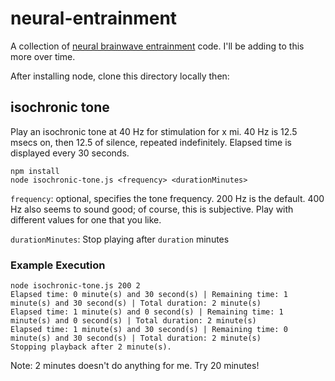 # neural-entrainment

A collection of [neural brainwave entrainment](https://en.wikipedia.org/wiki/Brainwave_entrainment) code. I'll be adding to this more over time.

After installing node, clone this directory locally then:


## isochronic tone

Play an isochronic tone at 40 Hz for stimulation for x mi. 40 Hz is 12.5 msecs on, then 12.5 of silence, repeated indefinitely. Elapsed time is displayed every 30 seconds.

```
npm install
node isochronic-tone.js <frequency> <durationMinutes>
```

`frequency`: optional, specifies the tone frequency. 200 Hz is the default. 400 Hz also seems to sound good; of course, this is subjective. Play with different values for one that you like.

`durationMinutes`: Stop playing after `duration` minutes

### Example Execution

```
node isochronic-tone.js 200 2
Elapsed time: 0 minute(s) and 30 second(s) | Remaining time: 1 minute(s) and 30 second(s) | Total duration: 2 minute(s)
Elapsed time: 1 minute(s) and 0 second(s) | Remaining time: 1 minute(s) and 0 second(s) | Total duration: 2 minute(s)
Elapsed time: 1 minute(s) and 30 second(s) | Remaining time: 0 minute(s) and 30 second(s) | Total duration: 2 minute(s)
Stopping playback after 2 minute(s).
```

Note: 2 minutes doesn't do anything for me. Try 20 minutes!
